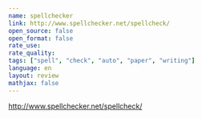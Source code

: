 ```yaml
---
name: spellchecker
link: http://www.spellchecker.net/spellcheck/
open_source: false
open_format: false
rate_use: 
rate_quality:
tags: ["spell", "check", "auto", "paper", "writing"]
language: en
layout: review
mathjax: false
---
```


http://www.spellchecker.net/spellcheck/
